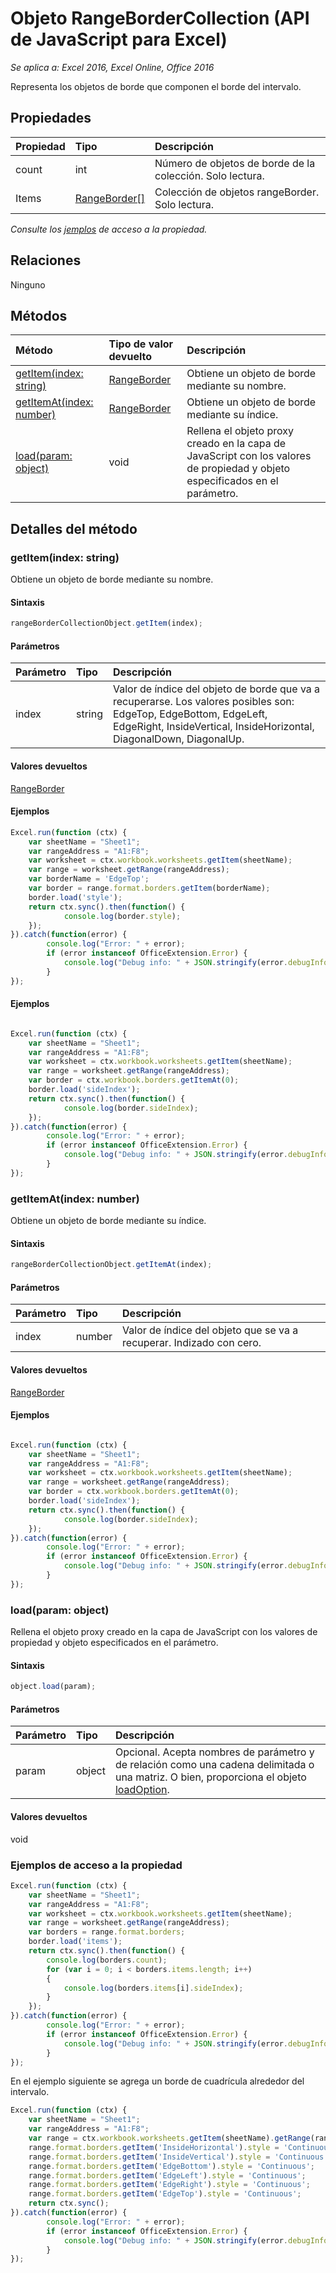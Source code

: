 # Objeto RangeBorderCollection (API de JavaScript para Excel)

_Se aplica a: Excel 2016, Excel Online, Office 2016_

Representa los objetos de borde que componen el borde del intervalo.

## Propiedades

| Propiedad   | Tipo|Descripción
|:---------------|:--------|:----------|
|count|int|Número de objetos de borde de la colección. Solo lectura.|
|Items|[RangeBorder[]](rangeborder.md)|Colección de objetos rangeBorder. Solo lectura.|

_Consulte los [jemplos](#property-access-examples) de acceso a la propiedad._

## Relaciones
Ninguno


## Métodos

| Método   | Tipo de valor devuelto|Descripción|
|:---------------|:--------|:----------|
|[getItem(index: string)](#getitemindex-string)|[RangeBorder](rangeborder.md)|Obtiene un objeto de borde mediante su nombre.|
|[getItemAt(index: number)](#getitematindex-number)|[RangeBorder](rangeborder.md)|Obtiene un objeto de borde mediante su índice.|
|[load(param: object)](#loadparam-object)|void|Rellena el objeto proxy creado en la capa de JavaScript con los valores de propiedad y objeto especificados en el parámetro.|

## Detalles del método

### getItem(index: string)
Obtiene un objeto de borde mediante su nombre. 

#### Sintaxis
```js
rangeBorderCollectionObject.getItem(index);
```

#### Parámetros
| Parámetro   | Tipo|Descripción|
|:---------------|:--------|:----------|
|index|string|Valor de índice del objeto de borde que va a recuperarse.  Los valores posibles son: EdgeTop, EdgeBottom, EdgeLeft, EdgeRight, InsideVertical, InsideHorizontal, DiagonalDown, DiagonalUp.|

#### Valores devueltos
[RangeBorder](rangeborder.md)

#### Ejemplos
```js
Excel.run(function (ctx) { 
	var sheetName = "Sheet1";
	var rangeAddress = "A1:F8";
	var worksheet = ctx.workbook.worksheets.getItem(sheetName);
	var range = worksheet.getRange(rangeAddress);
	var borderName = 'EdgeTop';
	var border = range.format.borders.getItem(borderName);
	border.load('style');
	return ctx.sync().then(function() {
			console.log(border.style);
	});
}).catch(function(error) {
		console.log("Error: " + error);
		if (error instanceof OfficeExtension.Error) {
			console.log("Debug info: " + JSON.stringify(error.debugInfo));
		}
});
```


#### Ejemplos
```js

Excel.run(function (ctx) { 
	var sheetName = "Sheet1";
	var rangeAddress = "A1:F8";
	var worksheet = ctx.workbook.worksheets.getItem(sheetName);
	var range = worksheet.getRange(rangeAddress);
	var border = ctx.workbook.borders.getItemAt(0);
	border.load('sideIndex');
	return ctx.sync().then(function() {
			console.log(border.sideIndex);
	});
}).catch(function(error) {
		console.log("Error: " + error);
		if (error instanceof OfficeExtension.Error) {
			console.log("Debug info: " + JSON.stringify(error.debugInfo));
		}
});
```

### getItemAt(index: number)
Obtiene un objeto de borde mediante su índice.

#### Sintaxis
```js
rangeBorderCollectionObject.getItemAt(index);
```

#### Parámetros
| Parámetro   | Tipo|Descripción|
|:---------------|:--------|:----------|
|index|number|Valor de índice del objeto que se va a recuperar. Indizado con cero.|

#### Valores devueltos
[RangeBorder](rangeborder.md)

#### Ejemplos
```js

Excel.run(function (ctx) { 
	var sheetName = "Sheet1";
	var rangeAddress = "A1:F8";
	var worksheet = ctx.workbook.worksheets.getItem(sheetName);
	var range = worksheet.getRange(rangeAddress);
	var border = ctx.workbook.borders.getItemAt(0);
	border.load('sideIndex');
	return ctx.sync().then(function() {
			console.log(border.sideIndex);
	});
}).catch(function(error) {
		console.log("Error: " + error);
		if (error instanceof OfficeExtension.Error) {
			console.log("Debug info: " + JSON.stringify(error.debugInfo));
		}
});
```

### load(param: object)
Rellena el objeto proxy creado en la capa de JavaScript con los valores de propiedad y objeto especificados en el parámetro.

#### Sintaxis
```js
object.load(param);
```

#### Parámetros
| Parámetro   | Tipo|Descripción|
|:---------------|:--------|:----------|
|param|object|Opcional. Acepta nombres de parámetro y de relación como una cadena delimitada o una matriz. O bien, proporciona el objeto [loadOption](loadoption.md).|

#### Valores devueltos
void
### Ejemplos de acceso a la propiedad

```js
Excel.run(function (ctx) { 
	var sheetName = "Sheet1";
	var rangeAddress = "A1:F8";
	var worksheet = ctx.workbook.worksheets.getItem(sheetName);
	var range = worksheet.getRange(rangeAddress);
	var borders = range.format.borders;
	border.load('items');
	return ctx.sync().then(function() {
		console.log(borders.count);
		for (var i = 0; i < borders.items.length; i++)
		{
			console.log(borders.items[i].sideIndex);
		}
	});
}).catch(function(error) {
		console.log("Error: " + error);
		if (error instanceof OfficeExtension.Error) {
			console.log("Debug info: " + JSON.stringify(error.debugInfo));
		}
});
```
En el ejemplo siguiente se agrega un borde de cuadrícula alrededor del intervalo.

```js
Excel.run(function (ctx) { 
	var sheetName = "Sheet1";
	var rangeAddress = "A1:F8";
	var range = ctx.workbook.worksheets.getItem(sheetName).getRange(rangeAddress);
	range.format.borders.getItem('InsideHorizontal').style = 'Continuous';
	range.format.borders.getItem('InsideVertical').style = 'Continuous';
	range.format.borders.getItem('EdgeBottom').style = 'Continuous';
	range.format.borders.getItem('EdgeLeft').style = 'Continuous';
	range.format.borders.getItem('EdgeRight').style = 'Continuous';
	range.format.borders.getItem('EdgeTop').style = 'Continuous';
	return ctx.sync(); 
}).catch(function(error) {
		console.log("Error: " + error);
		if (error instanceof OfficeExtension.Error) {
			console.log("Debug info: " + JSON.stringify(error.debugInfo));
		}
});
```
